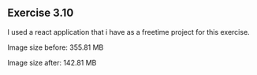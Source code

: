 ## Exercise 3.10

I used a react application that i have as a freetime project for this exercise.

Image size before: 355.81 MB

Image size after: 142.81 MB